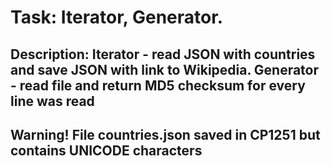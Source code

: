 # Task: Iterator, Generator.

## Description: Iterator - read JSON with countries and save JSON with link to Wikipedia. Generator - read file and return MD5 checksum for every line was read

## Warning! File countries.json saved in CP1251 but contains UNICODE characters